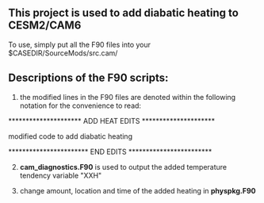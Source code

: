 ## This project is used to add diabatic heating to CESM2/CAM6

To use, simply put all the F90 files into your $CASEDIR/SourceMods/src.cam/

## Descriptions of the F90 scripts:

1) the modified lines in the F90 files are denoted within the following notation for the convenience to read:

********************* ADD HEAT EDITS *********************

modified code to add diabatic heating

*********************** END EDITS ************************

2) **cam_diagnostics.F90** is used to output the added temperature tendency variable "XXH"

3) change amount, location and time of the added heating in **physpkg.F90** 
